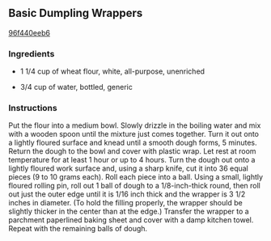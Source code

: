 ## Basic Dumpling Wrappers

[96f440eeb6](http://www.foodandwine.com/recipes/basic-dumpling-wrappers)

### Ingredients

 - 1 1/4 cup of wheat flour, white, all-purpose, unenriched

 - 3/4 cup of water, bottled, generic

### Instructions

Put the flour into a medium bowl. Slowly drizzle in the boiling water and mix with a wooden spoon until the mixture just comes together. Turn it out onto a lightly floured surface and knead until a smooth dough forms, 5 minutes. Return the dough to the bowl and cover with plastic wrap. Let rest at room temperature for at least 1 hour or up to 4 hours. Turn the dough out onto a lightly floured work surface and, using a sharp knife, cut it into 36 equal pieces (9 to 10 grams each). Roll each piece into a ball. Using a small, lightly floured rolling pin, roll out 1 ball of dough to a 1/8-inch-thick round, then roll out just the outer edge until it is 1/16 inch thick and the wrapper is 3 1/2 inches in diameter. (To hold the filling properly, the wrapper should be slightly thicker in the center than at the edge.) Transfer the wrapper to a parchment paperlined baking sheet and cover with a damp kitchen towel. Repeat with the remaining balls of dough.